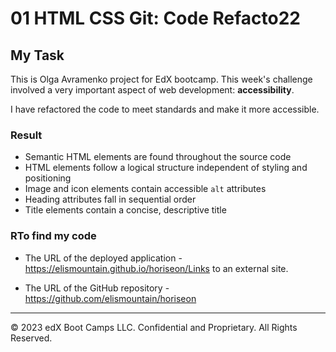 # 01 HTML CSS Git: Code Refacto22

## My Task

This is Olga Avramenko project for EdX bootcamp. This week's challenge involved a very important aspect of web development: **accessibility**. 

I have refactored the code to meet standards and make it more accessible. 


###  Result

* Semantic HTML elements are found throughout the source code
* HTML elements follow a logical structure independent of styling and positioning
* Image and icon elements contain accessible `alt` attributes
* Heading attributes fall in sequential order
* Title elements contain a concise, descriptive title

### RTo find my code


* The URL of the deployed application -  https://elismountain.github.io/horiseon/Links to an external site. 

* The URL of the GitHub repository - https://github.com/elismountain/horiseon

---
© 2023 edX Boot Camps LLC. Confidential and Proprietary. All Rights Reserved.
